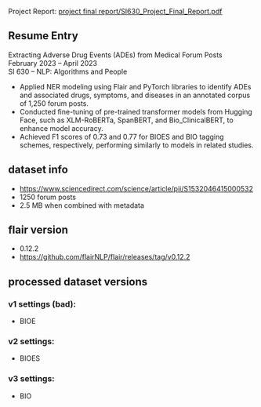 

Project Report: [project final report/SI630_Project_Final_Report.pdf](https://github.com/Unusuala1l2e3x4/Extracting-ADEs-from-Medical-Forum-Posts/blob/main/project%20final%20report/SI630_Project_Final_Report.pdf)

## Resume Entry
Extracting Adverse Drug Events (ADEs) from Medical Forum Posts\
February 2023 – April 2023\
SI 630 – NLP: Algorithms and People
-	Applied NER modeling using Flair and PyTorch libraries to identify ADEs and associated drugs, symptoms, and diseases in an annotated corpus of 1,250 forum posts.
-	Conducted fine-tuning of pre-trained transformer models from Hugging Face, such as XLM-RoBERTa, SpanBERT, and Bio_ClinicalBERT, to enhance model accuracy.
-	Achieved F1 scores of 0.73 and 0.77 for BIOES and BIO tagging schemes, respectively, performing similarly to models in related studies.



## dataset info
- https://www.sciencedirect.com/science/article/pii/S1532046415000532
- 1250 forum posts
- 2.5 MB when combined with metadata


## flair version
- 0.12.2
- https://github.com/flairNLP/flair/releases/tag/v0.12.2


## processed dataset versions
### v1 settings (bad):
- BIOE

### v2 settings:
- BIOES

### v3 settings:
- BIO
